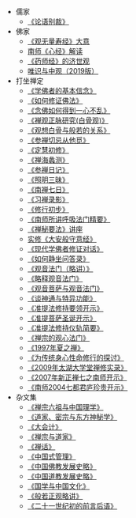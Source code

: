 * 儒家
    * [《论语别裁》](儒家/《论语别裁》/《论语别裁》.md)
* 佛家
    * [《观无量寿经》大意](佛家/《观无量寿经大意》/《观无量寿经大意》.md)
    * [南师《心经》解读](佛家/南师《心经》解读/南师《心经》解读.md)
    * [《药师经》的济世观](佛家/《药师经》的济世观/《药师经》的济世观.md)
    * [唯识与中观（2019版）](佛家/唯识与中观（2019版）/唯识与中观（2019版）.md)
* 打坐禅定
    * [《学佛者的基本信念》](打坐禅定/《学佛者的基本信念》/《学佛者的基本信念》.md)
    * [《如何修证佛法》](打坐禅定/《如何修证佛法》/《如何修证佛法》.md)
    * [《念佛如何得到一心不乱》](打坐禅定/《念佛如何得到一心不乱》/《念佛如何得到一心不乱》.md)
    * [《禅观正脉研究(白骨观)》](打坐禅定/《禅观正脉研究(白骨观)》/《禅观正脉研究(白骨观)》.md)
    * [《观想白骨与般若的关系》](打坐禅定/《观想白骨与般若的关系》/《观想白骨与般若的关系》.md)
    * [《参禅切忌从他觅》](打坐禅定/《参禅切忌从他觅》/《参禅切忌从他觅》.md)
    * [《定慧初修》](打坐禅定/《定慧初修》/《定慧初修》.md)
    * [《禅海蠡测》](打坐禅定/《禅海蠡测》/《禅海蠡测》.md)
    * [《参禅日记》](打坐禅定/《参禅日记》/《参禅日记》.md)
    * [《照明三昧》](打坐禅定/《照明三昧》/《照明三昧》.md)
    * [《南禅七日》](打坐禅定/《南禅七日》/《南禅七日》.md)
    * [《习禅录影》](打坐禅定/《习禅录影》/《习禅录影》.md)
    * [《修行初步》](打坐禅定/《修行初步》/《修行初步》.md)
    * [《南师所讲呼吸法门精要》](打坐禅定/《南师所讲呼吸法门精要》/《南师所讲呼吸法门精要》.md)
    * [《禅秘要法》讲座](打坐禅定/《禅秘要法》讲座/《禅秘要法》讲座.md)
    * [实修《大安般守意经》](打坐禅定/实修《大安般守意经》/实修《大安般守意经》.md)
    * [《现代学佛者修证对话》](打坐禅定/《现代学佛者修证对话》/《现代学佛者修证对话》.md)
    * [《如何静坐问答录》](打坐禅定/《如何静坐问答录》/《如何静坐问答录》.md)
    * [《观音法门（略讲）》](打坐禅定/《观音法门（略讲）》/《观音法门（略讲）》.md)
    * [《略释观音法门》](打坐禅定/《略释观音法门》/《略释观音法门》.md)
    * [《观音菩萨与观音法门》](打坐禅定/《观音菩萨与观音法门》/《观音菩萨与观音法门》.md)
    * [《谈神通与特异功能》](打坐禅定/《谈神通与特异功能》/《谈神通与特异功能》.md)
    * [《准提法修持要领开示》](打坐禅定/《准提法修持要领开示》/《准提法修持要领开示》.md)
    * [《准提菩萨圣诞开示》](打坐禅定/《准提菩萨圣诞开示》/《准提菩萨圣诞开示》.md)
    * [《准提法修持仪轨简要》](打坐禅定/《准提法修持仪轨简要》/《准提法修持仪轨简要》.md)
    * [《禅宗的观心法门》](打坐禅定/《禅宗的观心法门》/《禅宗的观心法门》.md)
    * [《1997年夏之禅》](打坐禅定/《1997年夏之禅》/《1997年夏之禅》.md)
    * [《为传统身心性命修行的探讨》](打坐禅定/《为传统身心性命修行的探讨》/《为传统身心性命修行的探讨》.md)
    * [《2009年太湖大学堂禅修实录》](打坐禅定/《2009年太湖大学堂禅修实录》/《2009年太湖大学堂禅修实录》.md)
    * [《2007年新正禅七之南师开示》](打坐禅定/《2007年新正禅七之南师开示》/《2007年新正禅七之南师开示》.md)
    * [《南师2004七都君庐珍贵开示》](打坐禅定/《南师2004七都君庐珍贵开示》/《南师2004七都君庐珍贵开示》.md)
* 杂文集
    * [《禅宗六祖与中国理学》](杂文集/《禅宗六祖与中国理学》/《禅宗六祖与中国理学》.md)
    * [《道家、密宗与东方神秘学》](杂文集/《道家、密宗与东方神秘学》/《道家、密宗与东方神秘学》.md)
    * [《大会计》](杂文集/《大会计》/《大会计》.md)
    * [《禅宗与道家》](杂文集/《禅宗与道家》/《禅宗与道家》.md)
    * [《禅话》](杂文集/《禅话》/《禅话》.md)
    * [《中国式管理》](杂文集/《中国式管理》/《中国式管理》.md)
    * [《中国佛教发展史略》](杂文集/《中国佛教发展史略》/《中国佛教发展史略》.md)
    * [《中国道教发展史略》](杂文集/《中国道教发展史略》/《中国道教发展史略》.md)
    * [《国学与中国文化》](杂文集/《国学与中国文化》/《国学与中国文化》.md)
    * [《般若正观略讲》](杂文集/《般若正观略讲》/《般若正观略讲》.md)
    * [《二十一世纪初的前言后语》](杂文集/《二十一世纪初的前言后语》/《二十一世纪初的前言后语》.md)